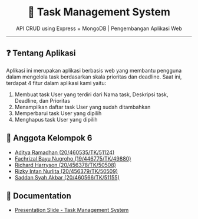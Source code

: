 <h1 align="center">
  📝 Task Management System
</h1>
<p align="center">API CRUD using Express + MongoDB | Pengembangan Aplikasi Web</p>
<hr/>

## ❓ Tentang Aplikasi
Aplikasi ini merupakan aplikasi berbasis web yang membantu pengguna dalam mengelola task berdasarkan skala prioritas dan deadline. Saat ini, terdapat 4 fitur dalam aplikasi kami yaitu:
1. Membuat task User yang terdiri dari Nama task, Deskripsi task, Deadline, dan Prioritas
2. Menampilkan daftar task User yang sudah ditambahkan
3. Memperbarui task User yang dipilih
4. Menghapus task User yang dipilih

## 👥 Anggota Kelompok 6 
- [Aditya Ramadhan (20/460535/TK/51124)](https://www.github.com/adityar22)
- [Fachrizal Bayu Nugroho (19/446775/TK/49880)](https://github.com/fachrizalbayunugroho)
- [Richard Harryson (20/456378/TK/50508)](https://www.github.com/RichardC0de)
- [Rizky Intan Nurlita (20/456379/TK/50509)](https://www.github.com/rizkyintan)
- [Saddan Syah Akbar (20/460566/TK/51155)](https://www.github.com/saddansyah)

## 💾 Documentation
- [Presentation Slide - Task Management System](https://www.canva.com/design/DAFNU1TPF34/-PU_xSTMN6UTTSGXzLkU5w/view?utm_content=DAFNU1TPF34&utm_campaign=designshare&utm_medium=link&utm_source=publishpresent)
